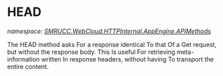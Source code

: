 ﻿# HEAD
_namespace: [SMRUCC.WebCloud.HTTPInternal.AppEngine.APIMethods](./index.md)_

The HEAD method asks For a response identical To that Of a Get request, but without the response body. 
 This Is useful For retrieving meta-information written In response headers, without having To transport the entire content.




